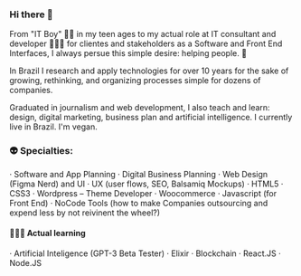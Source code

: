 ### Hi there 👋
From "IT Boy" 👦🏻 in my teen ages to my actual role at IT consultant and developer 👨🏻‍🔧 for clientes and stakeholders as a Software and Front End Interfaces, I always persue this simple desire: helping people. 🤝

In Brazil I research and apply technologies for over 10 years for the sake of growing, rethinking, and organizing processes simple for dozens of companies.

Graduated in journalism and web development, I also teach and learn: design, digital marketing, business plan and artificial intelligence. I currently live in Brazil. I'm vegan.

### 👽 Specialties: 
· Software and App Planning
· Digital Business Planning
· Web Design (Figma Nerd) and UI
· UX (user flows, SEO, Balsamiq Mockups)
· HTML5
· CSS3
· Wordpress – Theme Developer
· Woocommerce 
· Javascript (for Front End)
· NoCode Tools (how to make Companies outsourcing and expend less by not reivinent the wheel?)

#### 👨🏽‍🚀 Actual learning
· Artificial Inteligence (GPT-3 Beta Tester)
· Elixir
· Blockchain
· React.JS
· Node.JS

